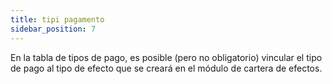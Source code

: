 ```yaml
---
title: tipi pagamento
sidebar_position: 7
---
```


En la tabla de tipos de pago, es posible (pero no obligatorio) vincular el tipo de pago al tipo de efecto que se creará en el módulo de cartera de efectos.